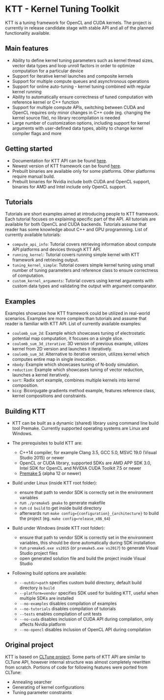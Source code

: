 KTT - Kernel Tuning Toolkit
===========================

KTT is a tuning framework for OpenCL and CUDA kernels. The project is currently in release candidate stage with
stable API and all of the planned functionality available.

Main features
-------------
* Ability to define kernel tuning parameters such as kernel thread sizes, vector data types and loop unroll factors
in order to optimize computation for a particular device
* Support for iterative kernel launches and composite kernels
* Support for multiple compute queues and asynchronous operations
* Support for online auto-tuning - kernel tuning combined with regular kernel running
* Ability to automatically ensure correctness of tuned computation with reference kernel or C++ function
* Support for multiple compute APIs, switching between CUDA and OpenCL requires only minor changes in C++ code
(eg. changing the kernel source file), no library recompilation is needed
* Large number of customization options, including support for kernel arguments with user-defined data types,
ability to change kernel compiler flags and more

Getting started
---------------
* Documentation for KTT API can be found [here](https://fillo7.github.io/KTT/).
* Newest version of KTT framework can be found [here](https://github.com/Fillo7/KTT/releases).
* Prebuilt binaries are available only for some platforms. Other platforms require manual build.
* Prebuilt binaries for Nvidia include both CUDA and OpenCL support, binaries for AMD and Intel include only OpenCL support.

Tutorials
---------
Tutorials are short examples aimed at introducing people to KTT framework. Each tutorial focuses on explaining specific part
of the API. All tutorials are available for both OpenCL and CUDA backends. Tutorials assume that reader has some knowledge
about C++ and GPU programming. List of currently available tutorials:

* `compute_api_info`: Tutorial covers retrieving information about compute API platforms and devices through KTT API.
* `running_kernel`: Tutorial covers running simple kernel with KTT framework and retrieving output.
* `tuning_kernel_simple`: Tutorial covers simple kernel tuning using small number of tuning parameters and reference class
to ensure correctness of computation.
* `custom_kernel_arguments`: Tutorial covers using kernel arguments with custom data types and validating the output with
argument comparator.

Examples
--------
Examples showcase how KTT framework could be utilized in real-world scenarios. Examples are more complex than tutorials and
assume that reader is familiar with KTT API. List of currently available examples:

* `coulomb_sum_2d`: Example which showcases tuning of electrostatic potential map computation, it focuses on a single slice.
* `coulomb_sum_3d_iterative`: 3D version of previous example, utilizes kernel from 2D version and launches it iteratively.
* `coulomb_sum_3d`: Alternative to iterative version, utilizes kernel which computes entire map in single invocation.
* `nbody`: Example which showcases tuning of N-body simulation.
* `reduction`: Example which showcases tuning of vector reduction, launches a kernel iteratively.
* `sort`: Radix sort example, combines multiple kernels into kernel composition.
* `bicg`: Biconjugate gradients method example, features reference class, kernel compositions and constraints.

Building KTT
------------
* KTT can be built as a dynamic (shared) library using command line build tool Premake. Currently supported operating
systems are Linux and Windows.

* The prerequisites to build KTT are:
    - C++14 compiler, for example Clang 3.5, GCC 5.0, MSVC 19.0 (Visual Studio 2015) or newer
    - OpenCL or CUDA library, supported SDKs are AMD APP SDK 3.0, Intel SDK for OpenCL and NVIDIA CUDA Toolkit 7.5 or newer
    - [Premake 5](https://premake.github.io/download.html) (alpha 12 or newer)
    
* Build under Linux (inside KTT root folder):
    - ensure that path to vendor SDK is correctly set in the environment variables
    - run `./premake5 gmake` to generate makefile
    - run `cd build` to get inside build directory
    - afterwards run `make config={configuration}_{architecture}` to build the project (eg. `make config=release_x86_64`)
    
* Build under Windows (inside KTT root folder):
    - ensure that path to vendor SDK is correctly set in the environment variables, this should be done automatically
    during SDK installation
    - run `premake5.exe vs2015` (or `premake5.exe vs2017`) to generate Visual Studio project files
    - open generated solution file and build the project inside Visual Studio

* Following build options are available:
    - `--outdir=path` specifies custom build directory, default build directory is `build`
    - `--platform=vendor` specifies SDK used for building KTT, useful when multiple SDKs are installed
    - `--no-examples` disables compilation of examples
    - `--no-tutorials` disables compilation of tutorials
    - `--tests` enables compilation of unit tests
    - `--no-cuda` disables inclusion of CUDA API during compilation, only affects Nvidia platform
    - `--no-opencl` disables inclusion of OpenCL API during compilation

Original project
----------------
KTT is based on [CLTune project](https://github.com/CNugteren/CLTune). Some parts of KTT API are similar to CLTune API,
however internal structure was almost completely rewritten from scratch. Portions of code for following features were ported
from CLTune:
* Annealing searcher
* Generating of kernel configurations
* Tuning parameter constraints

